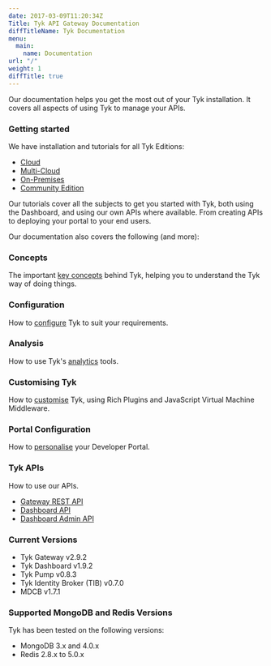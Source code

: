 ```yaml
---
date: 2017-03-09T11:20:34Z
Title: Tyk API Gateway Documentation
diffTitleName: Tyk Documentation
menu:
  main:
    name: Documentation
url: "/"
weight: 1
diffTitle: true
---
```


Our documentation helps you get the most out of your Tyk installation. It covers all aspects of using Tyk to manage your APIs.

### Getting started

We have installation and tutorials for all Tyk Editions:

- [Cloud](/docs/getting-started/installation/with-tyk-cloud/)
- [Multi-Cloud](/docs/getting-started/installation/with-tyk-multi-cloud/)
- [On-Premises](/docs/getting-started/installation/with-tyk-on-premises/)
- [Community Edition](/docs/getting-started/installation/with-tyk-community-edition/)

Our tutorials cover all the subjects to get you started with Tyk, both using the Dashboard, and using our own APIs where available. From creating APIs to deploying your portal to your end users.

Our documentation also covers the following (and more):

### Concepts

The important [key concepts](/docs/getting-started/key-concepts/) behind Tyk, helping you to understand the Tyk way of doing things.

### Configuration

How to [configure](/docs/tyk-configuration-reference/) Tyk to suit your requirements.

### Analysis

How to use Tyk's [analytics](/docs/analytics-and-reporting/) tools.

### Customising Tyk

How to [customise](/docs/plugins/) Tyk, using Rich Plugins and JavaScript Virtual Machine Middleware.

### Portal Configuration

How to [personalise](/docs/tyk-developer-portal/customise/) your Developer Portal.

### Tyk APIs

How to use our APIs.

- [Gateway REST API](/docs/tyk-rest-api/)
- [Dashboard API](/docs/tyk-dashboard-api/)
- [Dashboard Admin API](/docs/dashboard-admin-api/)

### Current Versions

- Tyk Gateway v2.9.2
- Tyk Dashboard v1.9.2
- Tyk Pump v0.8.3
- Tyk Identity Broker (TIB) v0.7.0
- MDCB v1.7.1

### Supported MongoDB and Redis Versions

Tyk has been tested on the following versions:

- MongoDB 3.x and 4.0.x
- Redis 2.8.x to 5.0.x
